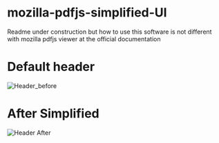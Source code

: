 # mozilla-pdfjs-simplified-UI

Readme under construction
but how to use this software is not different with mozilla pdfjs viewer at the official documentation

# Default header  
![Header_before](https://user-images.githubusercontent.com/55376121/122506332-150fc380-d039-11eb-8113-3e166c4387d2.PNG)



# After Simplified
![Header After](https://user-images.githubusercontent.com/55376121/122506291-fe696c80-d038-11eb-845a-e4a73b9440df.PNG)

